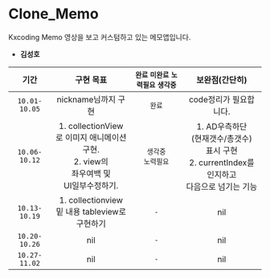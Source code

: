 # Clone_Memo
Kxcoding Memo 영상을 보고 커스텀하고 있는 메모앱입니다.


- **김성호**

| 기간 | 구현 목표 | `완료` `미완료` `노력필요` `생각중` | 보완점(간단히) |
|:---:|:---:|:---:|:---:|
|`10.01-10.05`| nickname님까지 구현 | `완료` | code정리가 필요합니다. |
|`10.06-10.12`| 1. collectionView</br>로 이미지 애니메이션 구현.</br>2. view의</br>좌우여백 및</br>UI일부수정하기. | `생각중`</br>`노력필요` |1. AD우측하단</br>(현재갯수/총갯수) </br>표시 구현</br>2. currentIndex를 인지하고</br>다음으로 넘기는 기능|
|`10.13-10.19`| 1. collectionview</br>밑 내용 tableview로</br>구현하기 |`-`| nil |
|`10.20-10.26`| nil |`-`| nil |
|`10.27-11.02`| nil |`-`| nil |
